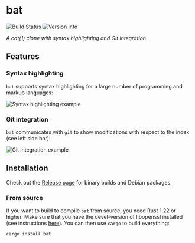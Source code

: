 # bat

[![Build Status](https://travis-ci.org/sharkdp/bat.svg?branch=master)](https://travis-ci.org/sharkdp/bat)
[![Version info](https://img.shields.io/crates/v/bat.svg)](https://crates.io/crates/bat)

*A cat(1) clone with syntax highlighting and Git integration.*

## Features

### Syntax highlighting

`bat` supports syntax highlighting for a large number of programming and markup languages:

![Syntax highlighting example](https://imgur.com/rGsdnDe.png)

### Git integration

`bat` communicates with `git` to show modifications with respect to the index (see left side bar):

![Git integration example](https://i.imgur.com/2lSW4RE.png)

## Installation

Check out the [Release page](https://github.com/sharkdp/bat/releases) for binary builds and Debian packages.

### From source

If you want to build to compile `bat` from source, you need Rust 1.22 or higher.
Make sure that you have the devel-version of libopenssl installed (see instructions
[here](https://github.com/sfackler/rust-openssl)). You can then use `cargo` to build everything:

``` bash
cargo install bat
```
